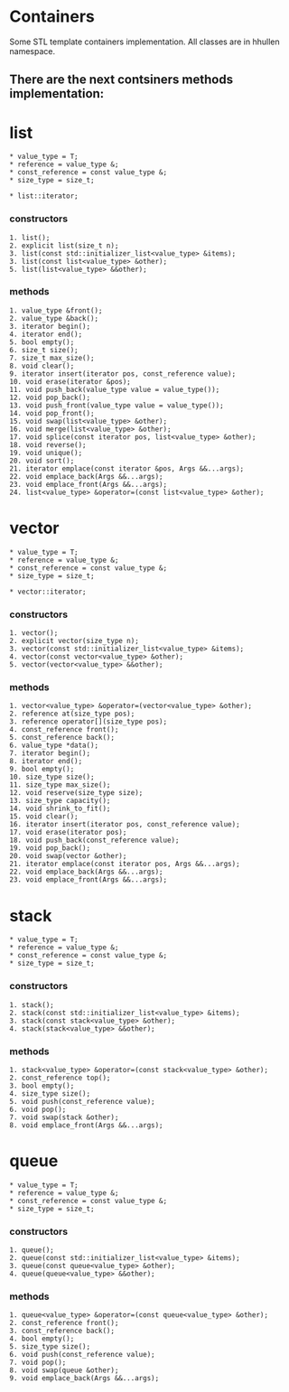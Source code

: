 # Containers
Some STL template containers implementation. All classes are in hhullen namespace.

## There are the next contsiners methods implementation:  

# list
    * value_type = T;
    * reference = value_type &;
    * const_reference = const value_type &;
    * size_type = size_t;

    * list::iterator;

### constructors  
```
1. list();
2. explicit list(size_t n);
3. list(const std::initializer_list<value_type> &items);
3. list(const list<value_type> &other);
5. list(list<value_type> &&other);
```

### methods
```
1. value_type &front();
2. value_type &back();
3. iterator begin();
4. iterator end();
5. bool empty();
6. size_t size();
7. size_t max_size();
8. void clear();
9. iterator insert(iterator pos, const_reference value);
10. void erase(iterator &pos);
11. void push_back(value_type value = value_type());
12. void pop_back();
13. void push_front(value_type value = value_type());
14. void pop_front();
15. void swap(list<value_type> &other);
16. void merge(list<value_type> &other);
17. void splice(const iterator pos, list<value_type> &other);
18. void reverse();
19. void unique();
20. void sort();
21. iterator emplace(const iterator &pos, Args &&...args);
22. void emplace_back(Args &&...args);
23. void emplace_front(Args &&...args);
24. list<value_type> &operator=(const list<value_type> &other);
```

# vector
    * value_type = T;
    * reference = value_type &;
    * const_reference = const value_type &;
    * size_type = size_t;

    * vector::iterator;

### constructors 
```
1. vector();
2. explicit vector(size_type n);
3. vector(const std::initializer_list<value_type> &items);
4. vector(const vector<value_type> &other);
5. vector(vector<value_type> &&other);
```

### methods
```
1. vector<value_type> &operator=(vector<value_type> &other);
2. reference at(size_type pos);
3. reference operator[](size_type pos);
4. const_reference front();
5. const_reference back();
6. value_type *data();
7. iterator begin();
8. iterator end();
9. bool empty();
10. size_type size();
11. size_type max_size();
12. void reserve(size_type size);
13. size_type capacity();
14. void shrink_to_fit();
15. void clear();
16. iterator insert(iterator pos, const_reference value);
17. void erase(iterator pos);
18. void push_back(const_reference value);
19. void pop_back();
20. void swap(vector &other);
21. iterator emplace(const iterator pos, Args &&...args);
22. void emplace_back(Args &&...args);
23. void emplace_front(Args &&...args);
```

# stack
    * value_type = T;
    * reference = value_type &;
    * const_reference = const value_type &;
    * size_type = size_t;

### constructors 
```
1. stack();
2. stack(const std::initializer_list<value_type> &items);
3. stack(const stack<value_type> &other);
4. stack(stack<value_type> &&other);
```

### methods
```
1. stack<value_type> &operator=(const stack<value_type> &other);
2. const_reference top();
3. bool empty();
4. size_type size();
5. void push(const_reference value);
6. void pop();
7. void swap(stack &other);
8. void emplace_front(Args &&...args);
```

# queue
    * value_type = T;
    * reference = value_type &;
    * const_reference = const value_type &;
    * size_type = size_t;

### constructors 
```
1. queue();
2. queue(const std::initializer_list<value_type> &items);
3. queue(const queue<value_type> &other);
4. queue(queue<value_type> &&other);
```

### methods
```
1. queue<value_type> &operator=(const queue<value_type> &other);
2. const_reference front();
3. const_reference back();
4. bool empty();
5. size_type size();
6. void push(const_reference value);
7. void pop();
8. void swap(queue &other);
9. void emplace_back(Args &&...args);
```
